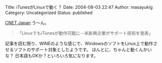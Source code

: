 Title: iTunesがLinuxで動く？
Date: 2004-08-03 22:47
Author: masayukig
Category: Uncategorized
Status: published

[CNET
Japan](http://japan.cnet.com/news/media/story/0,2000047715,20070196,00.htm)
う〜ん。

> 「LinuxでもiTunesが動作可能に--米新興企業がサポート技術を発表」

記事を読む限り、WINEのような感じで、WindowsのソフトをLinux上で動作させるソフトのサポート対象としたようです。
ほんとに、ちゃんと動くんかいな？
日本語もOKか？といろいろ気になります。
